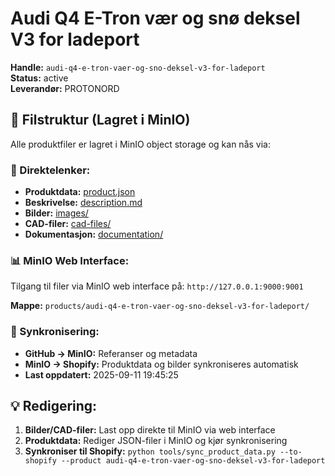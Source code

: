 # Audi Q4 E-Tron vær og snø deksel V3 for ladeport

**Handle:** `audi-q4-e-tron-vaer-og-sno-deksel-v3-for-ladeport`  
**Status:** active  
**Leverandør:** PROTONORD

## 📁 Filstruktur (Lagret i MinIO)

Alle produktfiler er lagret i MinIO object storage og kan nås via:

### 🔗 Direktelenker:
- **Produktdata:** [product.json](http://127.0.0.1:9000/products/audi-q4-e-tron-vaer-og-sno-deksel-v3-for-ladeport/product.json)
- **Beskrivelse:** [description.md](http://127.0.0.1:9000/products/audi-q4-e-tron-vaer-og-sno-deksel-v3-for-ladeport/description.md)
- **Bilder:** [images/](http://127.0.0.1:9000/products/audi-q4-e-tron-vaer-og-sno-deksel-v3-for-ladeport/images/)
- **CAD-filer:** [cad-files/](http://127.0.0.1:9000/products/audi-q4-e-tron-vaer-og-sno-deksel-v3-for-ladeport/cad-files/)
- **Dokumentasjon:** [documentation/](http://127.0.0.1:9000/products/audi-q4-e-tron-vaer-og-sno-deksel-v3-for-ladeport/documentation/)

### 📊 MinIO Web Interface:
Tilgang til filer via MinIO web interface på:
`http://127.0.0.1:9000:9001`

**Mappe:** `products/audi-q4-e-tron-vaer-og-sno-deksel-v3-for-ladeport/`

### 🔄 Synkronisering:
- **GitHub → MinIO:** Referanser og metadata
- **MinIO → Shopify:** Produktdata og bilder synkroniseres automatisk
- **Last oppdatert:** 2025-09-11 19:45:25

## 💡 Redigering:
1. **Bilder/CAD-filer:** Last opp direkte til MinIO via web interface
2. **Produktdata:** Rediger JSON-filer i MinIO og kjør synkronisering
3. **Synkroniser til Shopify:** `python tools/sync_product_data.py --to-shopify --product audi-q4-e-tron-vaer-og-sno-deksel-v3-for-ladeport`
